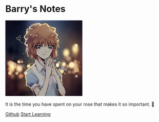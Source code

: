 # Barry's Notes
![logo](ai.jpg)

It is the time you have spent on your rose that makes it so important. :rose:

[Github](https://github.com/Barry-Yellow/barry-yellow.github.io)
[Start Learning](_sidebar.md)
